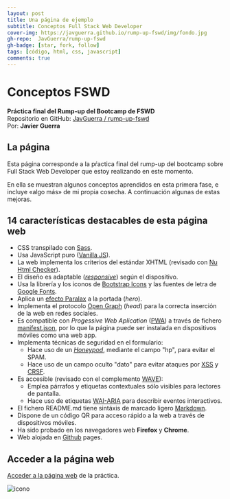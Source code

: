 ```yaml
---
layout: post
title: Una página de ejemplo
subtitle: Conceptos Full Stack Web Developer
cover-img: https://javguerra.github.io/rump-up-fswd/img/fondo.jpg
gh-repo:  JavGuerra/rump-up-fswd 
gh-badge: [star, fork, follow]
tags: [código, html, css, javascript]
comments: true
---
```

# Conceptos FSWD

__Práctica final del Rump-up del Bootcamp de FSWD__  
Repositorio en GitHub: [ JavGuerra / rump-up-fswd](https://github.com/JavGuerra/rump-up-fswd)  
Por: __Javier Guerra__ 

## La página

Esta página corresponde a la pŕactica final del rump-up del bootcamp sobre Full Stack Web Developer que estoy realizando en este momento.

En ella se muestran algunos conceptos aprendidos en esta primera fase, e incluye «algo más» de mi propia cosecha. A continuación algunas de estas mejoras.

## 14 características destacables de esta página web

- CSS transpilado con [Sass](https://es.wikipedia.org/wiki/Sass).
- Usa JavaScript puro ([Vanilla JS](https://www.ardepizando.com/que-es-vanilla-js/)).
- La web implementa los criterios del estándar XHTML (revisado con [Nu Html Checker](https://html5.validator.nu/)).
- El diseño es adaptable ([_responsive_](https://es.wikipedia.org/wiki/Dise%C3%B1o_web_adaptable)) según el dispositivo.
- Usa la librería y los iconos de [Bootstrap Icons](https://icons.getbootstrap.com/) y las fuentes de letra de [Google Fonts](https://fonts.google.com/).
- Aplica un [efecto Paralax](https://blog.hubspot.es/marketing/efecto-parallax) a la portada (_hero_).
- Implementa el protocolo [Open Graph](https://ogp.me/) (_head_) para la correcta inserción de la web en redes sociales.
- Es compatible con _Progessive Web Aplication_ ([PWA](https://developer.mozilla.org/es/docs/Web/Progressive_web_apps)) a través de fichero [manifest.json](https://developer.mozilla.org/es/docs/Web/Manifest), por lo que la página puede ser instalada en dispositivos móviles como una web app.
- Implementa técnicas de seguridad en el formulario:
    - Hace uso de un [_Honeypod_](https://es.wikipedia.org/wiki/Honeypot), mediante el campo "hp", para evitar el SPAM.
    - Hace uso de un campo oculto "dato" para evitar ataques por [XSS](https://es.wikipedia.org/wiki/Cross-site_scripting) y [CRSF](https://es.wikipedia.org/wiki/Cross-site_request_forgery).
- Es accesible (revisado con el complemento [WAVE](https://wave.webaim.org/)):
    - Emplea párrafos y etiquetas contextuales sólo visibles para lectores de pantalla.
    - Hace uso de etiquetas [WAI-ARIA](https://en.wikipedia.org/wiki/WAI-ARIA) para describir eventos interactivos.
- El fichero README.md tiene sintáxis de marcado ligero [Markdown](https://es.wikipedia.org/wiki/Markdown).
- Dispone de un código QR para acceso rápido a la web a través de dispositivos móviles.
- Ha sido probado en los navegadores web __Firefox__ y __Chrome__.
- Web alojada en [Github](https://github.com/JavGuerra/rump-up-fswd) pages.

## Acceder a la página web

[Acceder a la página web](https://javguerra.github.io/rump-up-fswd/index.html) de la práctica.

![icono](https://javguerra.github.io/rump-up-fswd/img/qrcode.svg)
